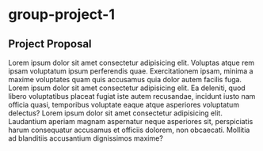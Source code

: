# group-project-1

## Project Proposal
Lorem ipsum dolor sit amet consectetur adipisicing elit. Voluptas atque rem
ipsam voluptatum ipsum perferendis quae. Exercitationem ipsam, minima a maxime
voluptates quam quis accusamus quia dolor autem facilis fuga. Lorem ipsum dolor
sit amet consectetur adipisicing elit. Ea deleniti, quod libero voluptatibus
placeat fugiat iste autem recusandae, incidunt iusto nam officia quasi,
temporibus voluptate eaque atque asperiores voluptatum delectus? Lorem ipsum
dolor sit amet consectetur adipisicing elit. Laudantium aperiam magnam
aspernatur neque asperiores sit, perspiciatis harum consequatur accusamus et
officiis dolorem, non obcaecati. Mollitia ad blanditiis accusantium dignissimos
maxime?
